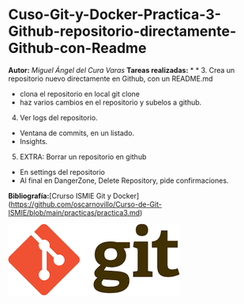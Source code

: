 # Cuso-Git-y-Docker-Practica-3-Github-repositorio-directamente-Github-con-Readme
**Autor:** *Miguel Ángel del Cura Varas*
**Tareas realizadas:** * *
3. Crea un repositorio nuevo directamente en Github, con un README.md
- clona el repositorio en local
    git clone <url>
- haz varios cambios en el repositorio y subelos a github.
4. Ver logs del repositorio.
- Ventana de commits, en un listado.
- Insights.
5. EXTRA: Borrar un repositorio en github
- En settings del repositorio
- Al final en DangerZone, Delete Repository, pide confirmaciones.

**Bibliografía:**[Crurso ISMIE Git y Docker] (https://github.com/oscarnovillo/Curso-de-Git-ISMIE/blob/main/practicas/practica3.md)

![Guia markdown](/assets/git.png)
